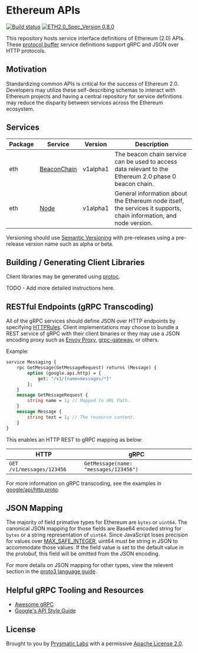 # Ethereum APIs

[![Build status](https://badge.buildkite.com/62be08099e9e228b165c2dba69c637eb9ca7a1ca95efd54b9f.svg?branch=master)](https://buildkite.com/prysmatic-labs/ethereum-apis)
[![ETH2.0_Spec_Version 0.8.0](https://img.shields.io/badge/ETH2.0%20Spec%20Version-v0.8.0-blue.svg)](https://github.com/ethereum/eth2.0-specs/commit/8d324b7497bcb558e0183a30002d78d18704e3fa)

This repository hosts service interface definitions of Ethereum (2.0) APIs. These [protocol buffer](https://developers.google.com/protocol-buffers/) service definitions support gRPC and JSON over HTTP protocols.

## Motivation

Standardizing common APIs is critical for the success of Ethereum 2.0. Developers may utilize these self-describing schemas to interact with Ethereum projects and having a central repository for service definitions may reduce the disparity between services across the Ethereum ecosystem. 

## Services

| Package | Service | Version | Description |
|---------|---------|---------|-------------|
| eth | [BeaconChain](eth/v1alpha1/beacon_chain.proto#L36) | v1alpha1 | The beacon chain service can be used to access data relevant to the Ethereum 2.0 phase 0 beacon chain. |
| eth | [Node](eth/v1alpha1/node.proto#L33) | v1alpha1 | General information about the Ethereum node itself, the services it supports, chain information, and node version. |

Versioning should use [Semantic Versioning](https://semver.org/) with pre-releases using a pre-release version name such as alpha or beta.

## Building / Generating Client Libraries

Client libraries may be generated using [protoc](https://github.com/protocolbuffers/protobuf).

TODO - Add more detailed instructions here.

## RESTful Endpoints (gRPC Transcoding)

All of the gRPC services should define JSON over HTTP endpoints by specifying [HTTPRules](https://github.com/googleapis/googleapis/blob/master/google/api/http.proto). Client implementations may choose to bundle a REST service of gRPC with their client binaries or they may use a JSON encoding proxy such as [Envoy Proxy](https://www.envoyproxy.io/), [grpc-gateway](https://github.com/grpc-ecosystem/grpc-gateway), or others. 

Example:
```proto
service Messaging {
    rpc GetMessage(GetMessageRequest) returns (Message) {
        option (google.api.http) = {
            get: "/v1/{name=messages/*}"
        };
    }
    message GetMessageRequest {
        string name = 1; // Mapped to URL Path.
    }
    message Message {
        string text = 1; // The resource content.
    }
}
```

This enables an HTTP REST to gRPC mapping as below:

HTTP | gRPC
-----|-----
`GET /v1/messages/123456`  | `GetMessage(name: "messages/123456")`

For more information on gRPC transcoding, see the examples in [google/api/http.proto](https://github.com/googleapis/googleapis/blob/master/google/api/http.proto#L45).


## JSON Mapping

The majority of field primative types for Ethereum are `bytes` or `uint64`. The canonical JSON mapping for those fields are Base64 encoded string for `bytes` or a string representation of `uint64`. Since JavaScript loses precision for values over [MAX_SAFE_INTEGER](https://developer.mozilla.org/en-US/docs/Web/JavaScript/Reference/Global_Objects/Number/MAX_SAFE_INTEGER), uint64 must be string in JSON to accommodate those values. If the field value is set to the default value in the protobuf, this field will be omitted from the JSON encoding. 

For more details on JSON mapping for other types, view the relevent section in the [proto3 language guide](https://developers.google.com/protocol-buffers/docs/proto3#json).

## Helpful gRPC Tooling and Resources

- [Awesome gRPC](https://github.com/grpc-ecosystem/awesome-grpc)
- [Google's API Style Guide](https://cloud.google.com/apis/design/)

## License

Brought to you by [Prysmatic Labs](https://prysmaticlabs.com) with a permissive [Apache License 2.0](license.md).
